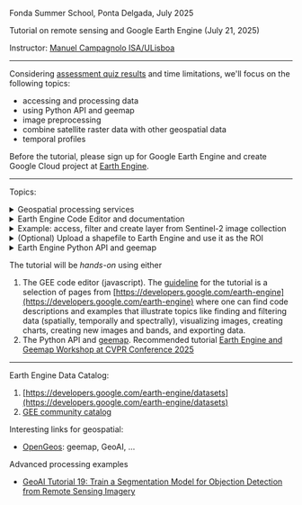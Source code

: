 Fonda Summer School, Ponta Delgada, July 2025 

Tutorial on remote sensing and Google Earth Engine (July 21, 2025)

Instructor: [Manuel Campagnolo ISA/ULisboa](https://www.cienciavitae.pt//en/7F18-3B3C-06BB)

---

Considering [assessment quiz results](Student_Assessment_Quiz.pdf) and time limitations, we'll focus on the following topics:
- accessing and processing data
- using Python API and geemap
- image preprocessing 
- combine satellite raster data with other geospatial data
- temporal profiles 

Before the tutorial, please sign up for Google Earth Engine and create Google Cloud project at [Earth Engine](https://console.cloud.google.com/earth-engine/welcome ).

---

Topics:

<details>
  
  <summary>Geospatial processing services</summary>
  
The GEE is one of several available **geospatial processing services** offering a public data catalog, compute infrastructure and geospatial APIs:
1. Google Earth Engine (Google Cloud)
2. Microsoft Planetary Computer (Azure)
3. Amazon Web Services (AWS) GeoSpatial Services
4. [Copernicus Data Space Ecosystem](https://jupyterhub.dataspace.copernicus.eu), mostly for Sentinel imagery
5. ...
</details>

<details>
  
  <summary>Earth Engine Code Editor and documentation</summary>

 The Code Editor provides the Earth Engine JavaScript client library plus:
 - Display of geographic data on the *Map*.
 - The `ui` package for creating user interfaces for Earth Engine apps
 - Other functions specific to the Code Editor (e.g. `print()`).

Scripts are written in *javascript* and uploaded data can either be stored in the user's Earth Engine account (up to 250 Mb) or in Google drive. The code editor is available at https://code.earthengine.google.com  

![Alt text](https://developers.google.com/static/earth-engine/images/Code_editor_diagram.png "Code editor")

**To do:** Access GEE code editor, check what is your project ID, and see how to access datasets at https://developers.google.com/earth-engine/datasets (or https://gee-community-catalog.org/)

</details>


<details>
  
  <summary>Example: access, filter and create layer from Sentinel-2 image collection</summary>
  
[Open script on GGE code editor](https://code.earthengine.google.com/307ecc36c256f4490beb4483e6797f40?noload=true)

The script accesses Sentinel-2, level 2A images and it filters by dates and by bounds: here, the region of interest `geometry` is a single point defined by its coordinates. All Sentinel-2 tiles that *intersect* the geometry are selected. `CLOUDY_PIXEL_PERCENTAGE` is an `Image` property and can be used to sort or filter the `ImageCollection`. Note that sorting the collection by the property `CLOUDY_PIXEL_PERCENTAGE` should be applied last since it is computationally more demanding. 

```
// ROI: in this case it is a single point determined by its longitude and latitude
var geometry = ee.Geometry.Point([-25.7, 37.8]);

// access image collection, filter for location and range of dates
// sort by percentage of clouds (most cloudier first)
var S2 = ee.ImageCollection('COPERNICUS/S2_SR_HARMONIZED')
                .filterBounds(geometry)
                .filterDate('2024-06-01', '2024-09-30')
                .select(['B8', 'B4', 'B3','B2'])
                .sort('CLOUDY_PIXEL_PERCENTAGE',true);

// center map; 16 is the zoom level; 17 would zoom in further
Map.centerObject(geometry, 12);

// add true color composite layer to the map
Map.addLayer(S2.first(), {bands: ['B4', 'B3', 'B2'], min: 0, max: 2500}, 'Sentinel-2 level 2A RGB=432');

// print to console
print(S2);
```

If you want to plot a false color composite, you can use instead
```
Map.addLayer(S2.first(), {bands: ['B8', 'B4', 'B3'], min: [0,0,0], max: [4500, 3500, 3500]}, 'Sentinel-2 level 2A RGB=843');
```
</details>


<details>
  
  <summary>(Optional) Upload a shapefile to Earth Engine and use it as the ROI</summary>

1. Go to assets on the GEE code editor;
2. Click `New` and choose `Shape files`;
3. Select the files for the shapefile (either `.zip`or at least `.dbf`, `.prj`, `.shp` and `.shx`)
4. Click `Upload`
5. Go to `Tasks` and confirm that the table is *ingested*.

The asset should then be available in  `ASSETS`. It can be imported to the script with `Import`. You can change the *table* name, to define your own variable of type `FeatureCollection`. The line of code in your script will be something like:
```
// Import the vector asset as a FeatureCollection
var saoMiguelCounties = ee.FeatureCollection('projects/ee-my-mlc-math-isa-utl/assets/saomiguel_counties_latlong_');
```
You can also:
```
// Center the map on São Miguel 
Map.centerObject(saoMiguelCounties, 12);

// Add the asset to the map
Map.addLayer(saoMiguelCounties, {}, 'São Miguel Counties');
```

If you do not have a shapefile that defines your ROI, you can build one: just execute this [script](create_shapefile_ponta_Delgada.ipynb) on Google Colab.

</details>


<details>
  
  <summary>Earth Engine Python API and geemap</summary>

The open source Python Client library translate Earth Engine code into request objects sent to Earth Engine servers: 
  - `ee` package for formulating requests to Earth Engine. 
  - Export of data to Google Drive, Cloud Storage or Earth Engine assets.

**To do**: Create a jupyter notebook . Suggestion: you can create an execute your notebook in **Google Colab**.
</details>



The tutorial will be *hands-on* using either 
1. The GEE code editor (javascript). The [guideline](tutorial_v1.pdf) for the tutorial is a selection of pages from [https://developers.google.com/earth-engine](https://developers.google.com/earth-engine) where one can find code descriptions and examples that illustrate topics like finding and filtering data (spatially, temporally and spectrally), visualizing images, creating charts, creating new images and bands, and exporting data.
2.  The Python API and [geemap](https://geemap.org/). Recommended tutorial [Earth Engine and Geemap Workshop at CVPR Conference 2025](https://www.youtube.com/watch?v=Us6MaBsL4cg)

---

Earth Engine Data Catalog:
1. [https://developers.google.com/earth-engine/datasets](https://developers.google.com/earth-engine/datasets)
2. [GEE community catalog](https://gee-community-catalog.org/)

Interesting links for geospatial:
- [OpenGeos](https://github.com/opengeos): geemap, GeoAI, ...

Advanced processing examples
- [GeoAI Tutorial 19: Train a Segmentation Model for Objection Detection from Remote Sensing Imagery](https://www.youtube.com/watch?v=l8DY166eAWI)
